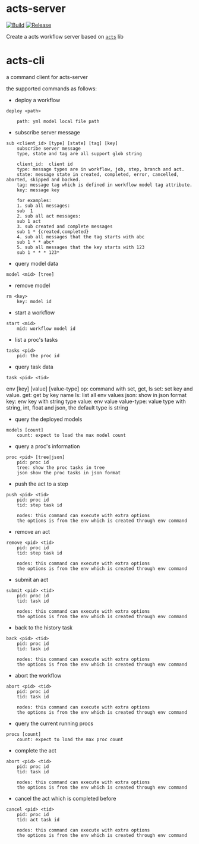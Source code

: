 # acts-server
[![Build](https://github.com/yaojianpin/acts-server/actions/workflows/build.yml/badge.svg)](https://github.com/yaojianpin/acts-server/actions?workflow=build)
[![Release](https://github.com/yaojianpin/acts-server/actions/workflows/release.yml/badge.svg)](https://github.com/yaojianpin/acts-server/actions?workflow=release)

Create a acts workflow server based on  [`acts`](https://github.com/yaojianpin/acts) lib

# acts-cli
a command client for acts-server

the supported commands as follows:

* deploy a workflow
```
deploy <path>
    
    path: yml model local file path
```

* subscribe server message
```
sub <client_id> [type] [state] [tag] [key]
    subscribe server message
    type, state and tag are all support glob string

    client_id:  client id
    type: message types are in workflow, job, step, branch and act.
    state: message state in created, completed, error, cancelled, aborted, skipped and backed.
    tag: message tag which is defined in workflow model tag attribute.
    key: message key

    for examples:
    1. sub all messages:
    sub  1
    2. sub all act messages:
    sub 1 act
    3. sub created and complete messages
    sub 1 * {created,completed}
    4. sub all messages that the tag starts with abc
    sub 1 * * abc*
    5. sub all messages that the key starts with 123
    sub 1 * * * 123*
```
* query model data
```
model <mid> [tree]
```

* remove model
```
rm <key>
    key: model id
```

* start a workflow
```
start <mid>
    mid: workflow model id
```

* list a proc's tasks
```
tasks <pid>
    pid: the proc id
```

* query task data
```
task <pid> <tid>
```

env <op> [key] [value] [value-type]
    op: command with set, get, ls
            set: set key and value.
            get: get by key name
            ls: list all env values
            json: show in json format
    key: env key with string type
    value: env value
    value-type: value type with string, int, float and json, the default type is string



* query the deployed models
```
models [count]
    count: expect to load the max model count
```

* query a proc's information
```
proc <pid> [tree|json]
    pid: proc id
    tree: show the proc tasks in tree
    json show the proc tasks in json format
```

* push the act to a step
```
push <pid> <tid>
    pid: proc id
    tid: step task id

    nodes: this command can execute with extra options
    the options is from the env which is created through env command
```

* remove an act
```
remove <pid> <tid>
    pid: proc id
    tid: step task id

    nodes: this command can execute with extra options
    the options is from the env which is created through env command
```

* submit an act
```
submit <pid> <tid>
    pid: proc id
    tid: task id

    nodes: this command can execute with extra options
    the options is from the env which is created through env command
```

*  back to the history task
```
back <pid> <tid>
    pid: proc id
    tid: task id

    nodes: this command can execute with extra options
    the options is from the env which is created through env command
```
* abort the workflow
```
abort <pid> <tid>
    pid: proc id
    tid: task id

    nodes: this command can execute with extra options
    the options is from the env which is created through env command
```

* query the current running procs
```
procs [count]
    count: expect to load the max proc count
```
* complete the act
```
abort <pid> <tid>
    pid: proc id
    tid: task id

    nodes: this command can execute with extra options
    the options is from the env which is created through env command
```

* cancel the act which is completed before
```
cancel <pid> <tid>
    pid: proc id
    tid: act task id

    nodes: this command can execute with extra options
    the options is from the env which is created through env command
```




